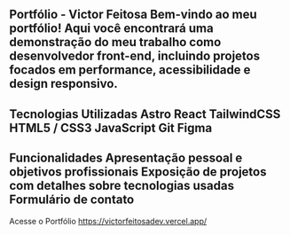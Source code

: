 Portfólio - Victor Feitosa
Bem-vindo ao meu portfólio! Aqui você encontrará uma demonstração do meu trabalho como desenvolvedor front-end, incluindo projetos focados em performance, acessibilidade e design responsivo.
--
Tecnologias Utilizadas
Astro
React
TailwindCSS
HTML5 / CSS3
JavaScript
Git
Figma
--
Funcionalidades
Apresentação pessoal e objetivos profissionais
Exposição de projetos com detalhes sobre tecnologias usadas
Formulário de contato
--
Acesse o Portfólio
https://victorfeitosadev.vercel.app/

